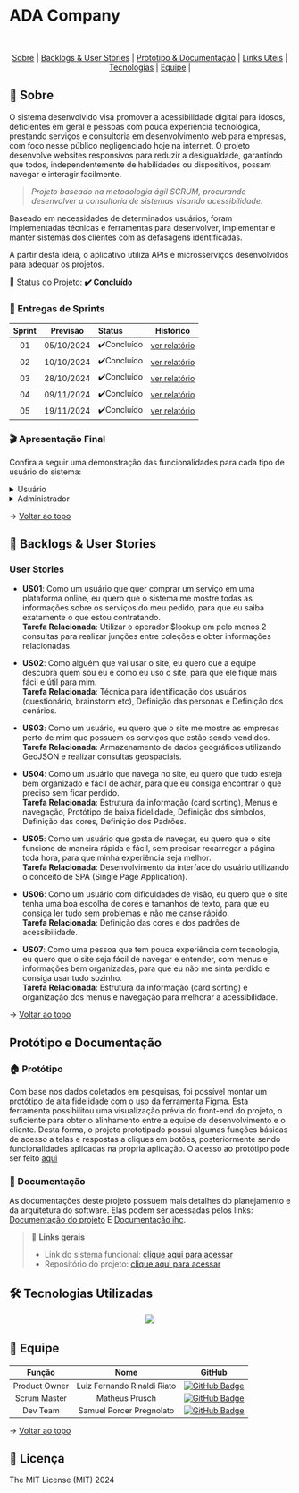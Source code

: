# ADA Company
<br id="topo">
<p align="center">
    <a href="#sobre">Sobre</a>  |  
    <a href="#backlogs">Backlogs & User Stories</a>  |
    <a href="#prototipo">Protótipo & Documentação</a>  | 
    <a href="#link">Links Uteis</a>  |
    <a href="#tecnologias">Tecnologias</a>  |  
    <a href="#equipe">Equipe</a>  |
</p>

<span id="sobre">

## :bookmark_tabs: Sobre
O sistema desenvolvido visa promover a acessibilidade digital para idosos, 
deficientes em geral e pessoas com pouca experiência tecnológica, prestando 
serviços e consultoria em desenvolvimento web para empresas, com foco nesse 
público negligenciado hoje na internet. O projeto desenvolve websites responsivos 
para reduzir a desigualdade, garantindo que todos, independentemente de 
habilidades ou dispositivos, possam navegar e interagir facilmente.

>_Projeto baseado na metodologia ágil SCRUM, procurando desenvolver a consultoria de sistemas visando acessibilidade._

Baseado em necessidades de determinados usuários, foram implementadas técnicas e ferramentas para desenvolver, implementar e manter sistemas
dos clientes com as defasagens identificadas.

A partir desta ideia, o aplicativo utiliza APIs e microsserviços desenvolvidos para adequar os projetos.

:pushpin: Status do Projeto: **✔️ Concluído** 

### 🏁 Entregas de Sprints
| Sprint | Previsão | Status | Histórico |
|:--:|:----------:|:----------------|:-------------------------------------------------:|
| 01 | 05/10/2024 |  ✔️Concluído    |[ver relatório](https://github.com/ADACompany01/Terceiro-Semestre/blob/main/Documentacao/Gest%C3%A3o%20%C3%81gil%20de%20Projetos/sprint%201/README.md)|
| 02 | 10/10/2024 |  ✔️Concluído    |[ver relatório](https://github.com/ADACompany01/Terceiro-Semestre/blob/main/Documentacao/Gest%C3%A3o%20%C3%81gil%20de%20Projetos/sprint%202/README.md)|
| 03 | 28/10/2024 |  ✔️Concluído    |[ver relatório](https://github.com/ADACompany01/Terceiro-Semestre/blob/main/Documentacao/Gest%C3%A3o%20%C3%81gil%20de%20Projetos/sprint%203/README.md)|
| 04 | 09/11/2024 |  ✔️Concluído    |[ver relatório](https://github.com/ADACompany01/Terceiro-Semestre/blob/main/Documentacao/Gest%C3%A3o%20%C3%81gil%20de%20Projetos/sprint%204/README.md)|
| 05 | 19/11/2024 |  ✔️Concluído    |[ver relatório](https://github.com/ADACompany01/Terceiro-Semestre/blob/main/Documentacao/Gest%C3%A3o%20%C3%81gil%20de%20Projetos/sprint%205/README.md)|

### :clapper: Apresentação Final
Confira a seguir uma demonstração das funcionalidades para cada tipo de usuário do sistema:
<details>
   <summary>Usuário</summary>
    <div align="center">
        <img src=".Documentacao/Gestão Ágil de Projetos/imagens-apresentacao/usuário.PNG">
    </div>
</details>
<details>
   <summary>Administrador</summary>
    <div align="center">
        <img src="Documentacao/Gestão Ágil de Projetos/imagens-apresentacao/admin1.PNG">
        <img src="Documentacao/Gestão Ágil de Projetos/imagens-apresentacao/admin2.PNG">      
    </div>
</details>
    
→ [Voltar ao topo](#topo)

<span id="backlogs">
    
## 👷 Backlogs & User Stories

### User Stories
- **US01**: Como um usuário que quer comprar um serviço em uma plataforma online, eu quero que o sistema me mostre todas as informações sobre os serviços do meu pedido, para que eu saiba exatamente o que estou contratando.  
   **Tarefa Relacionada**: Utilizar o operador $lookup em pelo menos 2 consultas para realizar junções entre coleções e obter informações relacionadas.

- **US02**: Como alguém que vai usar o site, eu quero que a equipe descubra quem sou eu e como eu uso o site, para que ele fique mais fácil e útil para mim.  
   **Tarefa Relacionada**: Técnica para identificação dos usuários (questionário, brainstorm etc), Definição das personas e Definição dos cenários.

- **US03**: Como um usuário, eu quero que o site me mostre as empresas perto de mim que possuem os serviços que estão sendo vendidos.  
   **Tarefa Relacionada**: Armazenamento de dados geográficos utilizando GeoJSON e realizar consultas geospaciais.

- **US04**: Como um usuário que navega no site, eu quero que tudo esteja bem organizado e fácil de achar, para que eu consiga encontrar o que preciso sem ficar perdido.  
   **Tarefa Relacionada**: Estrutura da informação (card sorting), Menus e navegação, Protótipo de baixa fidelidade, Definição dos símbolos, Definição das cores, Definição dos Padrões.

- **US05**: Como um usuário que gosta de navegar, eu quero que o site funcione de maneira rápida e fácil, sem precisar recarregar a página toda hora, para que minha experiência seja melhor.  
   **Tarefa Relacionada**: Desenvolvimento da interface do usuário utilizando o conceito de SPA (Single Page Application).

- **US06**: Como um usuário com dificuldades de visão, eu quero que o site tenha uma boa escolha de cores e tamanhos de texto, para que eu consiga ler tudo sem problemas e não me canse rápido.  
   **Tarefa Relacionada**: Definição das cores e dos padrões de acessibilidade.

- **US07**: Como uma pessoa que tem pouca experiência com tecnologia, eu quero que o site seja fácil de navegar e entender, com menus e informações bem organizadas, para que eu não me sinta perdido e consiga usar tudo sozinho.  
   **Tarefa Relacionada**: Estrutura da informação (card sorting) e organização dos menus e navegação para melhorar a acessibilidade.

→ [Voltar ao topo](#topo)

## Protótipo e Documentação
### 🏠 Protótipo 
<span id="prototipo">
    Com base nos dados coletados em pesquisas, foi possível montar um protótipo de alta fidelidade com o uso da ferramenta Figma. Esta ferramenta possibilitou uma visualização prévia do front-end do projeto, o suficiente para obter o alinhamento entre a equipe de desenvolvimento e o cliente. Desta forma, o projeto prototipado possui algumas funções básicas de acesso a telas e respostas a cliques em botões, posteriormente sendo funcionalidades aplicadas na própria aplicação.
    O acesso ao protótipo pode ser feito <a href="https://www.figma.com/proto/aoRbpLGfGNXeTD0hLtrsDr/Projeto-Integrador?node-id=0-1&t=P5UiG1z4EAXU1bLR-1">aqui</a>


### 📄 Documentação 
As documentações deste projeto possuem mais detalhes do planejamento e da arquitetura do software. 
Elas podem ser acessadas pelos links: [Documentação do projeto]([documentacao_compras_pi.pdf](https://github.com/ADACompany01/Terceiro-Semestre/tree/main/Documentacao))
E [Documentação ihc](https://github.com/ADACompany01/Terceiro-Semestre/tree/main/Documentacao). <br>

<span id="link">
    
> 🔗 **Links gerais** <br>
> - Link do sistema funcional: [clique aqui para acessar](https://adacompany.vercel.app)
> - Repositório do projeto: [clique aqui para acessar](https://github.com/ADACompany01/Terceiro-Semestre/tree/main)


## 🛠️ Tecnologias Utilizadas 
<span id="tecnologias">
    <p align="center">
      <a href="https://skillicons.dev">
    <img src="https://skillicons.dev/icons?i=html,css,js,tailwind,nodejs,mongodb,vercel,vscode,figma" />
  </a>
</p>
</span>


## :busts_in_silhouette: Equipe


<span id="equipe">
    

|    Função     |                  Nome                 |                          GitHub                              | 
| :-----------: | :-----------------------------------: | :----------------------------------------------------------: |
| Product Owner | Luiz Fernando Rinaldi Riato           |[![GitHub Badge](https://img.shields.io/badge/GitHub-111217?style=flat-square&logo=github&logoColor=white)](https://github.com/LuizRiato)|
| Scrum Master  | Matheus Prusch                        |[![GitHub Badge](https://img.shields.io/badge/GitHub-111217?style=flat-square&logo=github&logoColor=white)](https://github.com/MatheusPrusch77)|
| Dev Team      | Samuel Porcer Pregnolato              |[![GitHub Badge](https://img.shields.io/badge/GitHub-111217?style=flat-square&logo=github&logoColor=white)](https://github.com/SamuelPorcer)|


→ [Voltar ao topo](#topo)


## 🪪 Licença

The MIT License (MIT) 2024
